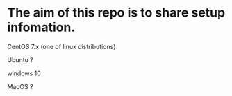 # The aim of this repo is to share setup infomation.

CentOS 7.x (one of linux distributions)

Ubuntu ?

windows 10

MacOS ?
